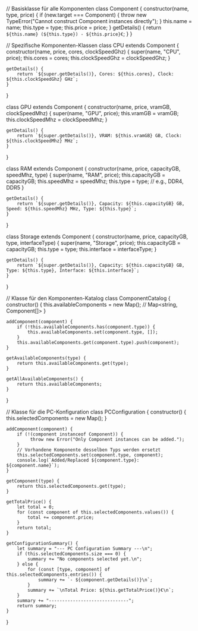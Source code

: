 // Basisklasse für alle Komponenten
class Component {
    constructor(name, type, price) {
        if (new.target === Component) {
            throw new TypeError("Cannot construct Component instances directly");
        }
        this.name = name;
        this.type = type;
        this.price = price;
    }
    getDetails() {
        return `${this.name} (${this.type}) - ${this.price}€`;
    }
}

// Spezifische Komponenten-Klassen
class CPU extends Component {
    constructor(name, price, cores, clockSpeedGhz) {
        super(name, "CPU", price);
        this.cores = cores;
        this.clockSpeedGhz = clockSpeedGhz;
    }

    getDetails() {
        return `${super.getDetails()}, Cores: ${this.cores}, Clock: ${this.clockSpeedGhz} GHz`;
    }
}

class GPU extends Component {
    constructor(name, price, vramGB, clockSpeedMhz) {
        super(name, "GPU", price);
        this.vramGB = vramGB;
        this.clockSpeedMhz = clockSpeedMhz;
    }

    getDetails() {
        return `${super.getDetails()}, VRAM: ${this.vramGB} GB, Clock: ${this.clockSpeedMhz} MHz`;
    }
}

class RAM extends Component {
    constructor(name, price, capacityGB, speedMhz, type) {
        super(name, "RAM", price);
        this.capacityGB = capacityGB;
        this.speedMhz = speedMhz;
        this.type = type; // e.g., DDR4, DDR5
    }

    getDetails() {
        return `${super.getDetails()}, Capacity: ${this.capacityGB} GB, Speed: ${this.speedMhz} MHz, Type: ${this.type}`;
    }
}

class Storage extends Component {
    constructor(name, price, capacityGB, type, interfaceType) {
        super(name, "Storage", price);
        this.capacityGB = capacityGB;
        this.type = type;
        this.interface = interfaceType;
    }

    getDetails() {
        return `${super.getDetails()}, Capacity: ${this.capacityGB} GB, Type: ${this.type}, Interface: ${this.interface}`;
    }
}

// Klasse für den Komponenten-Katalog
class ComponentCatalog {
    constructor() {
        this.availableComponents = new Map(); // Map<string, Component[]>
    }

    addComponent(component) {
        if (!this.availableComponents.has(component.type)) {
            this.availableComponents.set(component.type, []);
        }
        this.availableComponents.get(component.type).push(component);
    }

    getAvailableComponents(type) {
        return this.availableComponents.get(type);
    }

    getAllAvailableComponents() {
        return this.availableComponents;
    }
}

// Klasse für die PC-Konfiguration
class PCConfiguration {
    constructor() {
        this.selectedComponents = new Map();
    }

    addComponent(component) {
        if (!(component instanceof Component)) {
             throw new Error("Only Component instances can be added.");
        }
        // Vorhandene Komponente desselben Typs werden ersetzt
        this.selectedComponents.set(component.type, component);
        console.log(`Added/Replaced ${component.type}: ${component.name}`);
    }

    getComponent(type) {
        return this.selectedComponents.get(type);
    }

    getTotalPrice() {
        let total = 0;
        for (const component of this.selectedComponents.values()) {
            total += component.price;
        }
        return total;
    }

    getConfigurationSummary() {
        let summary = "--- PC Configuration Summary ---\n";
        if (this.selectedComponents.size === 0) {
            summary += "No components selected yet.\n";
        } else {
            for (const [type, component] of this.selectedComponents.entries()) {
                summary += `- ${component.getDetails()}\n`;
            }
            summary += `\nTotal Price: ${this.getTotalPrice()}€\n`;
        }
        summary += "------------------------------";
        return summary;
    }
}
